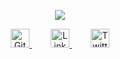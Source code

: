 <p align="center">
  <img src="https://capsule-render.vercel.app/api?type=soft&height=298&color=gradient&text=Hi%20There👋&reversal=false&textBg=false&fontSize=81&animation=twinkling&desc=This%20is%20Omar%20Emad&fontColor=ffffff&descSize=22"/>
</p>
<p align="center">
  <a href="https://github.com/om3x4" target="_blank" style="margin: 0 15px;">
    <img src="https://www.svgrepo.com/show/341847/github.svg" alt="GitHub" width="30">
  </a>
  <a href="https://linkedin.com/in/yourprofile" target="_blank" style="margin: 0 15px;">
    <img src="https://upload.wikimedia.org/wikipedia/commons/c/ca/LinkedIn_logo_initials.png" alt="LinkedIn" width="30">
  </a>
  <a href="https://twitter.com/yourprofile" target="_blank" style="margin: 0 15px;">
    <img src="https://cdn.jsdelivr.net/npm/simple-icons@v9/icons/twitter.svg" alt="Twitter" width="30">
  </a>
</p>


